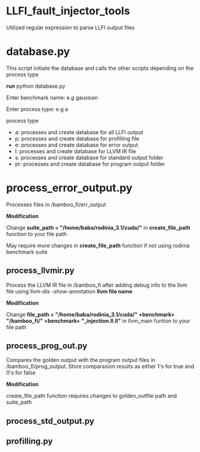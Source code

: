 # LLFI_fault_injector_tools
Utilized regular expression to parse LLFI output files

# database.py

This script initiate the database and calls the other scripts depending on the process type

**run** python database.py

Enter benchmark name: e.g gaussian

Enter process type: e.g a

process type

- a: processes and create database for all LLFI output
- p: processes and create database for profilling file
- e: processes and create database for error output
- l: processes and create database for LLVM IR file
- s: processes and create database for standard output folder
- pr: processes and create database for program output folder


# process_error_output.py

Processes files in /bamboo_fi/err_output

**Modification** 

Change **suite_path = "/home/baba/rodinia_3.1/cuda/"** in **create_file_path**  function to your file path

May require more changes in **create_file_path** function if not using rodinia benchmark suite

## process_llvmir.py

Process the LLVM IR file in /bamboo_fi after adding debug info to the llvm file using llvm-dis -show-annotation **llvm file name**

**Modification** 

 Change **file_path = "/home/baba/rodinia_3.1/cuda/" +benchmark+ "/bamboo_fi/" +benchmark+ "_injection.ll.ll"** in llvm_main funtion to your file path

## process_prog_out.py
Compares the golden output with the program output files in /bamboo_fi/prog_output. Store comparasion results as either 1's for true and 0's for false

**Modification** 

create_file_path function requires changes to golden_outfile path and suite_path

 
## process_std_output.py

## profilling.py
